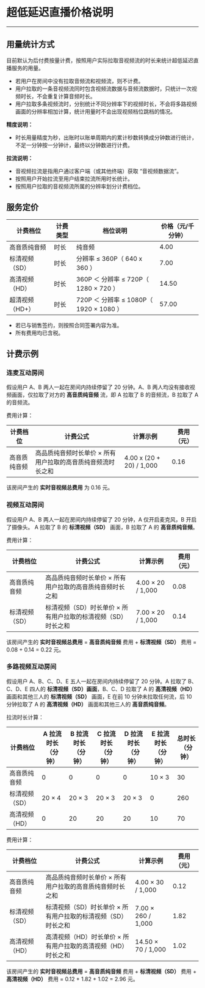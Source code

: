 # 超低延迟直播价格说明

- - -

## 用量统计方式

目前默认为后付费按量计费，按照用户实际拉取音视频流的时长来统计超低延迟直播服务的用量。

- 若用户在房间中没有拉取音频流和视频流，则不计费。
- 用户拉取的一条音视频流同时包含视频流数据与音频流数据时，只统计一次视频时长，不会重复计算音频时长。
- 用户拉取多条视频流时，分别统计不同分辨率下的视频时长，不会将多路视频画面的分辨率相加计算，统计用量时不会出现视频档位跳档的情况。

<Note title="说明">


**精度说明：**
 - 时长用量精度为秒，出账时以账单周期内的累计秒数转换成分钟数进行统计，不足一分钟按一分钟计，最终以分钟数进行计费。  

**拉流说明：**
 - 音视频拉流是指用户通过客户端（或其他终端）获取 “音视频数据流”。
 - 按照用户开始拉流至用户结束拉流所用时长统计。
 - 按照用户拉取的音视频流所属的分辨率划分计费档位。


</Note>



## 服务定价

|计费档位|计费类型|档位说明|价格（元/千分钟）|
|-|-|-|-|
|高音质纯音频|时长 |纯音频|4.00|
|标清视频（SD）|时长|分辨率 ≤ 360P（ 640 x 360 ）|7.00|
|高清视频（HD）|时长|360P ＜ 分辨率 ≤ 720P（ 1280 × 720 ）|14.50|
|超清视频（HD+）|时长|720P ＜ 分辨率 ≤ 1080P（ 1920 × 1080 ）|57.00|

<Note title="说明">


- 若已与销售签约，则按照合同签署内容为准。  
- 所有费用均已含税。  


</Note>




## 计费示例

### 连麦互动房间

假设用户 A、B 两人一起在房间内持续停留了 20 分钟。A、B 两人均没有接收视频画面，仅拉取了对方的 **高音质纯音频** 流，即 A 拉取了 B 的音频流，B 拉取了 A 的音频流。

费用计算：

|计费档位|计费公式|计算示例|费用（元）|
|-|-|-|-|
|高音质纯音频|高品质纯音频时长单价 × 所有用户拉取的高音质纯音频流时长之和|4.00 x (20 + 20) / 1,000 |0.16|

该房间产生的 **实时音视频总费用** 为 0.16 元。


### 视频互动房间

假设用户 A、B 两人一起在房间内持续停留了 20 分钟，A 仅开启麦克风，B 开启了摄像头。 A 拉取了 B 的 **标清视频（SD）** 画面，B 拉取了 A 的 **高音质纯音频**。


费用计算：

|计费档位|计费公式|计算示例|费用（元）|
|-|-|-|-|
|高音质纯音频|高品质纯音频时长单价 × 所有用户拉取的高音质纯音频时长之和|4.00 × 20 / 1,000 |0.08|
|标清视频（SD）|标清视频（SD）时长单价 × 所有用户拉取的标清视频（SD）时长之和|7.00 × 20 / 1,000 |0.14|

该房间产生的 **实时音视频总费用** = **高音质纯音频** 费用 + **标清视频（SD）** 费用 = 0.08 + 0.14 = 0.22 元。


 ### 多路视频互动房间

假设用户 A、B、C、D、E 五人一起在房间内持续停留了 20 分钟。A 拉取了 B、C、D、E 四人的 **标清视频（SD）画面**，B、C、D 拉取了 A 的 **高清视频（HD）** 画面和其他三人的 **标清视频（SD）** 画面，E 在前 10 分钟未拉取任何流，后 10 分钟拉取了 A 的 **高清视频（HD）** 画面和其他三人的 **高音质纯音频**。


拉流时长计算：

|计费档位|A 拉流时长（分钟）|B 拉流时长（分钟）|C 拉流时长（分钟）|D 拉流时长（分钟）|E 拉流时长（分钟）|总时长（分钟）|
|-|-|-|-|-|-|-|
|高音质纯音频|0|0|0|0|10 × 3|30|
|标清视频（SD）|20 × 4|20 × 3|20 × 3|20 × 3|0|260|
|高清视频（HD）|0|20|20|20|10|70|


费用计算：

|计费档位|计费公式|计算示例|费用（元）|
|-|-|-|-|
|高音质纯音频|高品质纯音频时长单价 × 所有用户拉取的高音质纯音频时长之和|4.00 × 30 / 1,000 |0.12|
|标清视频（SD）|标清视频（SD）时长单价 × 所有用户拉取的标清视频（SD）时长之和|7.00 × 260 / 1,000 |1.82|
|高清视频（HD）|高清视频（HD）时长单价 × 所有用户拉取的高清视频（HD）时长之和|14.50 × 70 / 1,000 | 1.02|

该房间产生的 **实时音视频总费用** = **高音质纯音频** 费用 + **标清视频（SD）** 费用 + **高清视频（HD）** 费用 = 0.12 + 1.82 + 1.02 = 2.96 元。

